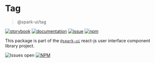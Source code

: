# Tag
> @spark-ui/tag

[![storybook](https://img.shields.io/badge/storybook-black?logo=storybook)](https://sparkui.vercel.app/?path=/docs/components-tag--docs)
[![documentation](https://img.shields.io/badge/documentation-black?logo=googledocs)](https://sparkui-adv.vercel.app/docs/components/tag)
[![issue](https://img.shields.io/badge/report%20a%20bug-black?logo=openbugbounty&logoColor=red)](https://github.com/adevinta/spark/issues/new?&projects=4&template=bug-report.yml&assignees=&labels=component,tag)
[![npm](https://img.shields.io/npm/dt/%40spark-ui/tag?logo=npm&labelColor=black)](https://www.npmjs.com/package/@spark-ui/tag)


This package is part of the [`@spark-ui`](https://github.com/adevinta/spark) react-js user interface component library project.

![Issues open](https://img.shields.io/github/issues-search/adevinta/spark?query=is%3Aopen%20label%3Acomponent%20label%3Atag&logo=openbugbounty&logoColor=red&label=issues%20open&color=red&link=https%3A%2F%2Fgithub.com%2Fadevinta%2Fspark%2Fissues%3Fq%3Dis%253Aopen%2Blabel%253Acomponent%2Blabel%253Atag)
[![NPM](https://img.shields.io/npm/l/%40spark-ui%2Ftag)](https://github.com/adevinta/spark/blob/main/packages/components/tag/LICENSE.md)
